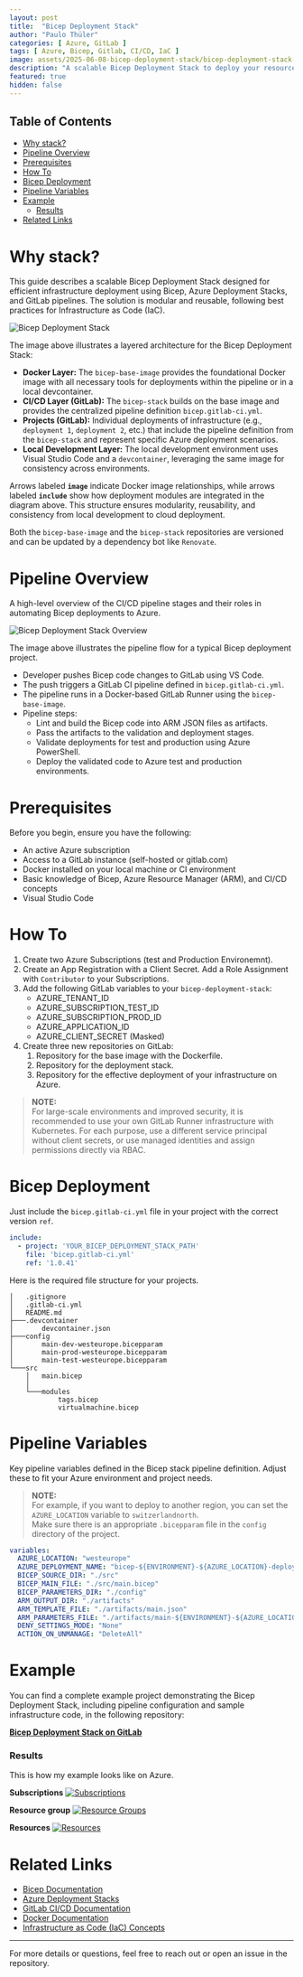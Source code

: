 ```yaml
---
layout: post
title:  "Bicep Deployment Stack"
author: "Paulo Thüler"
categories: [ Azure, GitLab ]
tags: [ Azure, Bicep, Gitlab, CI/CD, IaC ]
image: assets/2025-06-08-bicep-deployment-stack/bicep-deployment-stack-avatar.png
description: "A scalable Bicep Deployment Stack to deploy your resources with Bicep, deployment stacks, and GitLab pipelines."
featured: true
hidden: false
---
```


## Table of Contents
- [Why stack?](#why-stack)
- [Pipeline Overview](#pipeline-overview)
- [Prerequisites](#prerequisites)
- [How To](#how-to)
- [Bicep Deployment](#bicep-deployment)
- [Pipeline Variables](#pipeline-variables)
- [Example](#example)
    - [Results](#results)
- [Related Links](#related-links)

# Why stack?

This guide describes a scalable Bicep Deployment Stack designed for efficient infrastructure deployment using Bicep, Azure Deployment Stacks, and GitLab pipelines. The solution is modular and reusable, following best practices for Infrastructure as Code (IaC).

![Bicep Deployment Stack](/assets/2025-06-08-bicep-deployment-stack/bicep-deployment-stack.png)

The image above illustrates a layered architecture for the Bicep Deployment Stack:

- **Docker Layer:** The `bicep-base-image` provides the foundational Docker image with all necessary tools for deployments within the pipeline or in a local devcontainer.
- **CI/CD Layer (GitLab):** The `bicep-stack` builds on the base image and provides the centralized pipeline definition `bicep.gitlab-ci.yml`.
- **Projects (GitLab):** Individual deployments of infrastructure (e.g., `deployment 1`, `deployment 2`, etc.) that include the pipeline definition from the `bicep-stack` and represent specific Azure deployment scenarios.
- **Local Development Layer:** The local development environment uses Visual Studio Code and a `devcontainer`, leveraging the same image for consistency across environments.

Arrows labeled **`image`** indicate Docker image relationships, while arrows labeled **`include`** show how deployment modules are integrated in the diagram above. This structure ensures modularity, reusability, and consistency from local development to cloud deployment.

Both the `bicep-base-image` and the `bicep-stack` repositories are versioned and can be updated by a dependency bot like `Renovate`.

# Pipeline Overview

A high-level overview of the CI/CD pipeline stages and their roles in automating Bicep deployments to Azure.

![Bicep Deployment Stack Overview](/assets/2025-06-08-bicep-deployment-stack/bicep-deployment-stack-pipeline.png)

The image above illustrates the pipeline flow for a typical Bicep deployment project.

- Developer pushes Bicep code changes to GitLab using VS Code.
- The push triggers a GitLab CI pipeline defined in `bicep.gitlab-ci.yml`.
- The pipeline runs in a Docker-based GitLab Runner using the `bicep-base-image`.
- Pipeline steps:
  - Lint and build the Bicep code into ARM JSON files as artifacts.
  - Pass the artifacts to the validation and deployment stages.
  - Validate deployments for test and production using Azure PowerShell.
  - Deploy the validated code to Azure test and production environments.

# Prerequisites

Before you begin, ensure you have the following:

- An active Azure subscription
- Access to a GitLab instance (self-hosted or gitlab.com)
- Docker installed on your local machine or CI environment
- Basic knowledge of Bicep, Azure Resource Manager (ARM), and CI/CD concepts
- Visual Studio Code

# How To

1. Create two Azure Subscriptions (test and Production Environemnt).
2. Create an App Registration with a Client Secret. Add a Role Assignment with `Contributor` to your Subscriptions.
3. Add the following GitLab variables to your `bicep-deployment-stack`:
    - AZURE_TENANT_ID
    - AZURE_SUBSCRIPTION_TEST_ID
    - AZURE_SUBSCRIPTION_PROD_ID
    - AZURE_APPLICATION_ID
    - AZURE_CLIENT_SECRET (Masked)
4. Create three new repositories on GitLab:
   1. Repository for the base image with the Dockerfile.
   2. Repository for the deployment stack.
   3. Repository for the effective deployment of your infrastructure on Azure.

> **NOTE:**  
> For large-scale environments and improved security, it is recommended to use your own GitLab Runner infrastructure with Kubernetes. For each purpose, use a different service principal without client secrets, or use managed identities and assign permissions directly via RBAC.

# Bicep Deployment

Just include the `bicep.gitlab-ci.yml` file in your project with the correct version `ref`.

```yaml
include: 
  - project: 'YOUR_BICEP_DEPLOYMENT_STACK_PATH'
    file: 'bicep.gitlab-ci.yml'
    ref: '1.0.41'
```

Here is the required file structure for your projects.

```tree
│   .gitignore
│   .gitlab-ci.yml
│   README.md
├───.devcontainer
│       devcontainer.json
├───config
│       main-dev-westeurope.bicepparam
│       main-prod-westeurope.bicepparam
│       main-test-westeurope.bicepparam
└───src
    │   main.bicep
    │
    └───modules
            tags.bicep
            virtualmachine.bicep
```

# Pipeline Variables

Key pipeline variables defined in the Bicep stack pipeline definition. Adjust these to fit your Azure environment and project needs.

> **NOTE:**  
> For example, if you want to deploy to another region, you can set the `AZURE_LOCATION` variable to `switzerlandnorth`.  
> Make sure there is an appropriate `.bicepparam` file in the `config` directory of the project.

```yaml
variables:
  AZURE_LOCATION: "westeurope"
  AZURE_DEPLOYMENT_NAME: "bicep-${ENVIRONMENT}-${AZURE_LOCATION}-deployment-stack"
  BICEP_SOURCE_DIR: "./src"
  BICEP_MAIN_FILE: "./src/main.bicep"
  BICEP_PARAMETERS_DIR: "./config"
  ARM_OUTPUT_DIR: "./artifacts"
  ARM_TEMPLATE_FILE: "./artifacts/main.json"
  ARM_PARAMETERS_FILE: "./artifacts/main-${ENVIRONMENT}-${AZURE_LOCATION}.parameters.json"
  DENY_SETTINGS_MODE: "None"
  ACTION_ON_UNMANAGE: "DeleteAll"
```

# Example

You can find a complete example project demonstrating the Bicep Deployment Stack, including pipeline configuration and sample infrastructure code, in the following repository:

**[Bicep Deployment Stack on GitLab](https://gitlab.com/webflow-techblog/bicep-deployment-stack)**

### Results

This is how my example looks like on Azure.

**Subscriptions**
<a href="/assets/2025-06-08-bicep-deployment-stack/bicep-deployment-stack-subscriptions.png" target="_blank">
  <img src="/assets/2025-06-08-bicep-deployment-stack/bicep-deployment-stack-subscriptions.png" alt="Subscriptions" style="max-width:100%; height:auto;" />
</a>

**Resource group**
<a href="/assets/2025-06-08-bicep-deployment-stack/bicep-deployment-stack-rg.png" target="_blank">
  <img src="/assets/2025-06-08-bicep-deployment-stack/bicep-deployment-stack-rg.png" alt="Resource Groups" style="max-width:100%; height:auto;" />
</a>

**Resources**
<a href="/assets/2025-06-08-bicep-deployment-stack/bicep-deployment-stack-resources.png" target="_blank">
  <img src="/assets/2025-06-08-bicep-deployment-stack/bicep-deployment-stack-resources.png" alt="Resources" style="max-width:100%; height:auto;" />
</a>


# Related Links

- [Bicep Documentation](https://learn.microsoft.com/en-us/azure/azure-resource-manager/bicep/overview)
- [Azure Deployment Stacks](https://learn.microsoft.com/en-us/azure/azure-resource-manager/bicep/deployment-stacks?tabs=azure-powershell)
- [GitLab CI/CD Documentation](https://docs.gitlab.com/ee/ci/)
- [Docker Documentation](https://docs.docker.com/)
- [Infrastructure as Code (IaC) Concepts](https://learn.microsoft.com/en-us/devops/deliver/what-is-infrastructure-as-code)

---

For more details or questions, feel free to reach out or open an issue in the repository.

